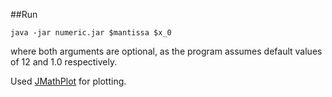 ##Run

```java -jar numeric.jar $mantissa $x_0```

where both arguments are optional, as the program assumes default values of 12 and 1.0 respectively.

Used [JMathPlot](https://github.com/yannrichet/jmathplot) for plotting. 
